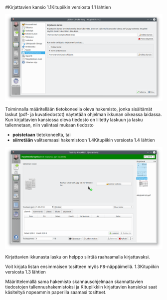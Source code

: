 #Kirjattavien kansio  <span class=ver>1.1<span class=selite>Kitupiikin versiosta 1.1 lähtien</span></span>

![](maaritys.png)

Toiminnalla määritellään tietokoneella oleva hakemisto, jonka sisältämät laskut (pdf- ja kuvatiedostot) näytetään ohjelman ikkunan oikeassa laidassa. Kun kirjattavien kansiossa oleva tiedosto on liitetty laskuun ja lasku tallennetaan, niin valintasi mukaan tiedosto

 - **poistetaan** tietokoneelta, tai
 - **siirretään** valitsemaasi hakemistoon <span class=ver>1.4<span class=selite>Kitupiikin versiosta 1.4 lähtien</span></span>

![](kirjaus.png)

Kirjattavien ikkunasta lasku on helppo siirtää raahaamalla kirjattavaksi.

Voit kirjata listan ensimmäisen tositteen myös <kbd>F8</kbd>-näppäimellä. <span class=ver>1.3<span class=selite>Kitupiikin versiosta 1.3 lähtien</span></span>

Määrittelemällä sama hakemisto skannausohjelmaan skannattavien tiedostojen tallennushakemistoksi ja Kitupiikkiin kirjattavien kansioksi saat käsiteltyä nopeammin paperilla saamasi tositteet.

